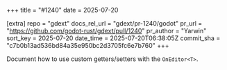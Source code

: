 +++
title = "#1240"
date = 2025-07-20

[extra]
repo = "gdext"
docs_rel_url = "gdext/pr-1240/godot"
pr_url = "https://github.com/godot-rust/gdext/pull/1240"
pr_author = "Yarwin"
sort_key = 2025-07-20
date_time = 2025-07-20T06:38:05Z
commit_sha = "c7b0b13ad536bd84a35e950bc2d3705fc6e7b760"
+++

Document how to use custom getters/setters with the `OnEditor<T>`.
